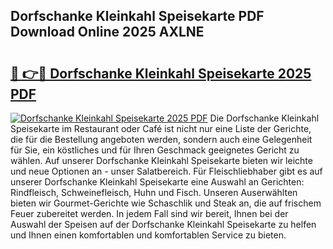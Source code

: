 ## Dorfschanke Kleinkahl Speisekarte PDF Download Online 2025 AXLNE

# <h2><a href="http://gc9xpt.nevu.top/?p=Dorfschanke+Kleinkahl+Speisekarte">🔗 👉🔴 Dorfschanke Kleinkahl Speisekarte 2025 PDF</a></h2>

[![Dorfschanke Kleinkahl Speisekarte 2025 PDF](https://i.imgur.com/dBaPXMq.png)](http://gc9xpt.nevu.top/?p=Dorfschanke+Kleinkahl+Speisekarte)
Die Dorfschanke Kleinkahl Speisekarte im Restaurant oder Café ist nicht nur eine Liste der Gerichte, die für die Bestellung angeboten werden, sondern auch eine Gelegenheit für Sie, ein köstliches und für Ihren Geschmack geeignetes Gericht zu wählen. Auf unserer Dorfschanke Kleinkahl Speisekarte bieten wir leichte und neue Optionen an - unser Salatbereich. Für Fleischliebhaber gibt es auf unserer Dorfschanke Kleinkahl Speisekarte eine Auswahl an Gerichten: Rindfleisch, Schweinefleisch, Huhn und Fisch. Unseren Auserwählten bieten wir Gourmet-Gerichte wie Schaschlik und Steak an, die auf frischem Feuer zubereitet werden. In jedem Fall sind wir bereit, Ihnen bei der Auswahl der Speisen auf der Dorfschanke Kleinkahl Speisekarte zu helfen und Ihnen einen komfortablen und komfortablen Service zu bieten.
